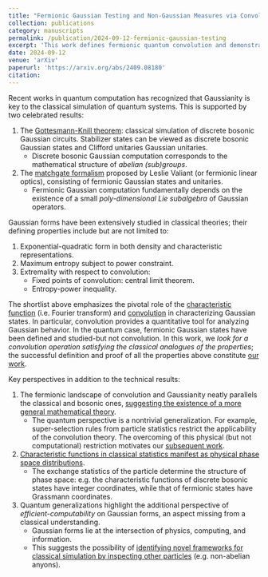 ```yaml
---
title: "Fermionic Gaussian Testing and Non-Gaussian Measures via Convolution"
collection: publications
category: manuscripts
permalink: /publication/2024-09-12-fermionic-gaussian-testing
excerpt: 'This work defines fermionic quantum convolution and demonstrates the unique entropy-invariance of fermionic Gaussian states under convolution. _Click on the title to see details_.'
date: 2024-09-12
venue: 'arXiv'
paperurl: 'https://arxiv.org/abs/2409.08180'
citation: 
---
```


Recent works in quantum computation has recognized that Gaussianity is key to the classical simulation of quantum systems. This is supported by two celebrated results: 

1. The <u>Gottesmann-Knill theorem</u>: classical simulation of discrete bosonic Gaussian circuits. Stabilizer states can be viewed as discrete bosonic Gaussian states and Clifford unitaries Gaussian unitaries. 
    - Discrete bosonic Gaussian computation corresponds to the mathematical structure of *abelian (sub)groups*. 
2. The <u> matchgate formalism</u> proposed by Leslie Valiant (or fermionic linear optics), consisting of fermionic Gaussian states and unitaries. 
   - Fermionic Gaussian computation fundamentally depends on the existence of a small *poly-dimensional Lie subalgebra* of Gaussian operators. 

Gaussian forms have been extensively studied in classical theories; their defining properties include but are not limited to: 

1. Exponential-quadratic form in both density and characteristic representations. 
2. Maximum entropy subject to power constraint. 
3. Extremality with respect to convolution: 
    - Fixed points of convolution: central limit theorem. 
    - Entropy-power inequality. 

The shortlist above emphasizes the pivotal role of the <u>characteristic function</u> (i.e. Fourier transform) and <u>convolution</u> in characterizing Gaussian states. In particular, convolution provides a quantitative tool for analyzing Gaussian behavior. 
In the quantum case, fermionic Gaussian states have been defined and studied-but not convolution. In this work, we *look for a convolution operation satisfying the classical analogues of the properties*; the successful definition and proof of all the properties above constitute [our work](https://arxiv.org/abs/2409.08180). 

Key perspectives in addition to the technical results: 

1. The fermionic landscape of convolution and Gaussianity neatly parallels the classical and bosonic ones, <u>suggesting the existence of a more general mathematical theory</u>.
   -  The quantum perspective is a nontrivial generalization. For example, super-selection rules from particle statistics restrict the applicability of the convolution theory. The overcoming of this physical (but not computational) restriction motivates our [subsequent work](/publication/2024-11-08-displacedGaussian). 
2. <u>Characteristic functions in classical statistics manifest as physical phase space distributions</u>. 
   - The exchange statistics of the particle determine the structure of phase space: e.g. the characteristic functions of discrete bosonic states have integer coordinates, while that of fermionic states have Grassmann coordinates. 
3. Quantum generalizations highlight the additional perspective of *efficient-computability* on Gaussian forms, an aspect missing from a classical understanding. 
   - Gaussian forms lie at the intersection of physics, computing, and information. 
   - This suggests the possibility of <u>identifying novel frameworks for classical simulation by inspecting other particles</u> (e.g. non-abelian anyons). 